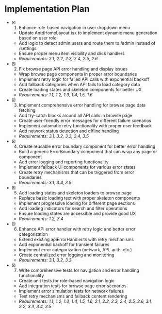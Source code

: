 # Implementation Plan

- [x] 1. Enhance role-based navigation in user dropdown menu
  - Update AntdHomeLayout.tsx to implement dynamic menu generation based on user role
  - Add logic to detect admin users and route them to /admin instead of /settings
  - Ensure proper menu item visibility and click handlers
  - _Requirements: 2.1, 2.2, 2.3, 2.4, 2.5, 2.6_

- [x] 2. Fix browse page API error handling and display issues
  - Wrap browse page components in proper error boundaries
  - Implement retry logic for failed API calls with exponential backoff
  - Add fallback categories when API fails to load category data
  - Create loading states and skeleton components for better UX
  - _Requirements: 1.1, 1.2, 1.3, 1.4, 1.5, 1.6_

- [x] 3. Implement comprehensive error handling for browse page data fetching
  - Add try-catch blocks around all API calls in browse page
  - Create user-friendly error messages for different failure scenarios
  - Implement automatic retry functionality with proper user feedback
  - Add network status detection and offline handling
  - _Requirements: 3.1, 3.2, 3.3, 3.4, 3.5_

- [x] 4. Create reusable error boundary component for better error handling
  - Build a generic ErrorBoundary component that can wrap any page or component
  - Add error logging and reporting functionality
  - Implement fallback UI components for various error states
  - Create retry mechanisms that can be triggered from error boundaries
  - _Requirements: 3.1, 3.4, 3.5_

- [x] 5. Add loading states and skeleton loaders to browse page
  - Replace basic loading text with proper skeleton components
  - Implement progressive loading for different page sections
  - Add loading indicators for search and filter operations
  - Ensure loading states are accessible and provide good UX
  - _Requirements: 1.2, 3.4_

- [x] 6. Enhance API error handler with retry logic and better error categorization
  - Extend existing apiErrorHandler.ts with retry mechanisms
  - Add exponential backoff for transient failures
  - Implement error categorization (network, API, auth, etc.)
  - Create centralized error logging and monitoring
  - _Requirements: 3.1, 3.2, 3.3_

- [x] 7. Write comprehensive tests for navigation and error handling functionality
  - Create unit tests for role-based navigation logic
  - Add integration tests for browse page error scenarios
  - Implement error simulation tests for network failures
  - Test retry mechanisms and fallback content rendering
  - _Requirements: 1.1, 1.2, 1.3, 1.4, 1.5, 1.6, 2.1, 2.2, 2.3, 2.4, 2.5, 2.6, 3.1, 3.2, 3.3, 3.4, 3.5_